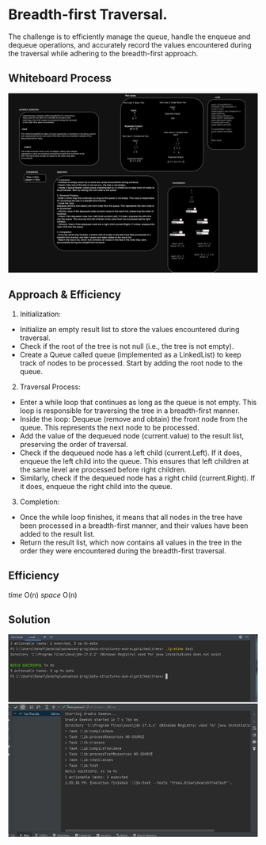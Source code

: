 # Breadth-first Traversal.
The challenge is to efficiently manage the queue, handle the enqueue and dequeue operations, and accurately record the values encountered during the traversal while adhering to the breadth-first approach.

## Whiteboard Process

![cc17.drawio.png](cc17.drawio.png)
## Approach & Efficiency
1. Initialization:
- Initialize an empty result list to store the values encountered during traversal.
- Check if the root of the tree is not null (i.e., the tree is not empty).
- Create a Queue<Node> called queue (implemented as a LinkedList) to keep track of nodes to be processed. Start by adding the root node to the queue.

2. Traversal Process:
- Enter a while loop that continues as long as the queue is not empty. This loop is responsible for traversing the tree in a breadth-first manner.
- Inside the loop:
Dequeue (remove and obtain) the front node from the queue. This represents the next node to be processed.
- Add the value of the dequeued node (current.value) to the result list, preserving the order of traversal.
- Check if the dequeued node has a left child (current.Left). If it does, enqueue the left child into the queue. This ensures that left children at the same level are processed before right children.
- Similarly, check if the dequeued node has a right child (current.Right). If it does, enqueue the right child into the queue.

3. Completion:
- Once the while loop finishes, it means that all nodes in the tree have been processed in a breadth-first manner, and their values have been added to the result list.
- Return the result list, which now contains all values in the tree in the order they were encountered during the breadth-first traversal.


## Efficiency 
*time*   O(n)
*space*  O(n)
## Solution
![code challenge 17 2.JPG](code%20challenge%2017%202.JPG)
![testing 17 1.JPG](testing%2017%201.JPG)